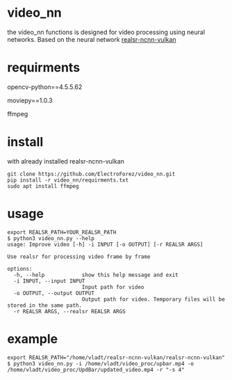 # video_nn
the video_nn functions is designed for video processing using neural networks. Based on the neural network [realsr-ncnn-vulkan](https://github.com/nihui/realsr-ncnn-vulkan)
# requirments
opencv-python==4.5.5.62

moviepy==1.0.3

ffmpeg
# install
with already installed realsr-ncnn-vulkan
```
git clone https://github.com/ElectroForez/video_nn.git
pip install -r video_nn/requirments.txt
sudo apt install ffmpeg
```
# usage
```
export REALSR_PATH=YOUR_REALSR_PATH
$ python3 video_nn.py --help
usage: Improve video [-h] -i INPUT [-o OUTPUT] [-r REALSR ARGS]

Use realsr for processing video frame by frame

options:
  -h, --help            show this help message and exit
  -i INPUT, --input INPUT
                        Input path for video
  -o OUTPUT, --output OUTPUT
                        Output path for video. Temporary files will be stored in the same path.
  -r REALSR ARGS, --realsr REALSR ARGS

```
# example
```
export REALSR_PATH="/home/vladt/realsr-ncnn-vulkan/realsr-ncnn-vulkan"
$ python3 video_nn.py -i /home/vladt/video_proc/upbar.mp4 -o /home/vladt/video_proc/UpdBar/updated_video.mp4 -r "-s 4"
```